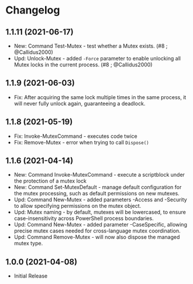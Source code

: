 ﻿# Changelog

## 1.1.11 (2021-06-17)

+ New: Command Test-Mutex - test whether a Mutex exists. (#8 ; @Callidus2000)
+ Upd: Unlock-Mutex - added `-Force` parameter to enable unlocking all Mutex locks in the current process. (#8 ; @Callidus2000)

## 1.1.9 (2021-06-03)

+ Fix: After acquiring the same lock multiple times in the same process, it will never fully unlock again, guaranteeing a deadlock.

## 1.1.8 (2021-05-19)

+ Fix: Invoke-MutexCommand - executes code twice
+ Fix: Remove-Mutex - error when trying to call `Dispose()`

## 1.1.6 (2021-04-14)

+ New: Command Invoke-MutexCommand - execute a scriptblock under the protection of a mutex lock
+ New: Command Set-MutexDefault - manage default configuration for the mutex processing, such as default permissions on new mutexes.
+ Upd: Command New-Mutex - added parameters -Access and -Security to allow specifying permissions on the mutex object.
+ Upd: Mutex naming - by default, mutexes will be lowercased, to ensure case-insensitivity across PowerShell process boundaries.
+ Upd: Command New-Mutex - added parameter -CaseSpecific, allowing precise mutex cases needed for cross-language mutex coordination.
+ Upd: Command Remove-Mutex - will now also dispose the managed mutex type.

## 1.0.0 (2021-04-08)

+ Initial Release
